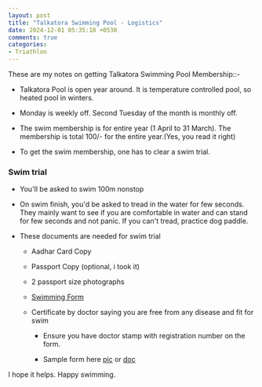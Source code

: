 ```yaml
---
layout: post
title: "Talkatora Swimming Pool - Logistics"
date: 2024-12-01 05:35:18 +0530
comments: true
categories: 
- Triathlon
---
```


<!--more-->

These are my notes on getting Talkatora Swimming Pool Membership::-

* Talkatora Pool is open year around. It is temperature controlled pool, so heated pool in winters.

* Monday is weekly off. Second Tuesday of the month is monthly off.

* The swim membership is for entire year (1 April to 31 March). The membership is total 100/- for the entire year.(Yes, you read it right)

* To get the swim membership, one has to clear a swim trial. 

  

### Swim trial

* You'll be asked to swim 100m nonstop

* On swim finish, you'd be asked to tread in the water for few seconds. They mainly want to see if you are comfortable in water and can stand for few seconds and not panic. If you can't tread, practice dog paddle.

* These documents are needed for swim trial
  * Aadhar Card Copy
  
  * Passport Copy (optional, i took it)
  
  * 2 passport size photographs
  
  * [Swimming Form](https://drive.google.com/file/d/1Adt6cRnI4ju3-Vhehql-0U-pDGrcrGzn/view?usp=sharing) 
  
  * Certificate by doctor saying you are free from any disease and fit for swim 
    * Ensure you have doctor stamp with registration number on the form.
    
    * Sample form here [pic](https://drive.google.com/file/d/102fguf3ZdHK2DtD2KXIBs3gNSikWu647/view?usp=sharing) or  [doc](https://docs.google.com/document/d/1Ad1DqWLUUfAiKhdL0EdgZeuqx7devWvx/edit?usp=sharing&ouid=102157091472612773313&rtpof=true&sd=true)
    
      

I hope it helps. Happy swimming.

